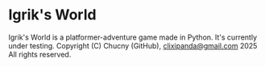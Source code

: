 # Igrik's World
Igrik's World is a platformer-adventure game made in Python. It's currently under testing.
Copyright (C) Chucny (GitHub), clixipanda@gmail.com 2025 All rights reserved.
